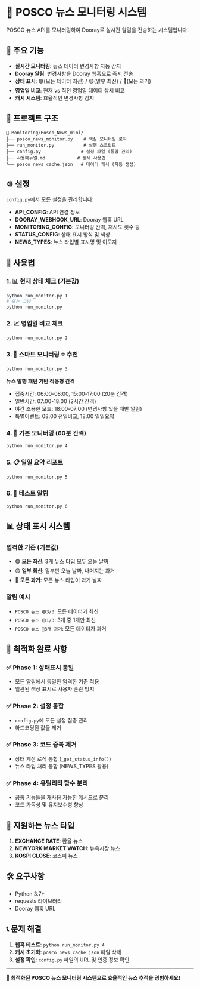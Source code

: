 # 📰 POSCO 뉴스 모니터링 시스템

POSCO 뉴스 API를 모니터링하여 Dooray로 실시간 알림을 전송하는 시스템입니다.

## 🚀 주요 기능

- **실시간 모니터링**: 뉴스 데이터 변경사항 자동 감지
- **Dooray 알림**: 변경사항을 Dooray 웹훅으로 즉시 전송
- **상태 표시**: 🟢(모든 데이터 최신) / 🟡(일부 최신) / 🔴(모든 과거)
- **영업일 비교**: 현재 vs 직전 영업일 데이터 상세 비교
- **캐시 시스템**: 효율적인 변경사항 감지

## 📁 프로젝트 구조

```
📁 Monitoring/Posco_News_mini/
├── posco_news_monitor.py    # 핵심 모니터링 로직
├── run_monitor.py           # 실행 스크립트
├── config.py               # 설정 파일 (통합 관리)
├── 사용메뉴얼.md            # 상세 사용법
└── posco_news_cache.json   # 데이터 캐시 (자동 생성)
```

## ⚙️ 설정

`config.py`에서 모든 설정을 관리합니다:

- **API_CONFIG**: API 연결 정보
- **DOORAY_WEBHOOK_URL**: Dooray 웹훅 URL
- **MONITORING_CONFIG**: 모니터링 간격, 재시도 횟수 등
- **STATUS_CONFIG**: 상태 표시 방식 및 색상
- **NEWS_TYPES**: 뉴스 타입별 표시명 및 이모지

## 🎯 사용법

### 1. 📊 현재 상태 체크 (기본값)
```bash
python run_monitor.py 1
# 또는 그냥
python run_monitor.py
```

### 2. 📈 영업일 비교 체크
```bash
python run_monitor.py 2
```

### 3. 🧠 스마트 모니터링 ⭐ 추천
```bash
python run_monitor.py 3
```
**뉴스 발행 패턴 기반 적응형 간격**
- 집중시간: 06:00-08:00, 15:00-17:00 (20분 간격)
- 일반시간: 07:00-18:00 (2시간 간격)
- 야간 조용한 모드: 18:00-07:00 (변경사항 있을 때만 알림)
- 특별이벤트: 08:00 전일비교, 18:00 일일요약

### 4. 🔄 기본 모니터링 (60분 간격)
```bash
python run_monitor.py 4
```

### 5. 📋 일일 요약 리포트
```bash
python run_monitor.py 5
```

### 6. 🧪 테스트 알림
```bash
python run_monitor.py 6
```

## 📊 상태 표시 시스템

### 엄격한 기준 (기본값)
- 🟢 **모든 최신**: 3개 뉴스 타입 모두 오늘 날짜
- 🟡 **일부 최신**: 일부만 오늘 날짜, 나머지는 과거
- 🔴 **모든 과거**: 모든 뉴스 타입이 과거 날짜

### 알림 예시
- `POSCO 뉴스 🟢3/3`: 모든 데이터가 최신
- `POSCO 뉴스 🟡1/3`: 3개 중 1개만 최신
- `POSCO 뉴스 🔴3개 과거`: 모든 데이터가 과거

## 🔧 최적화 완료 사항

### ✅ Phase 1: 상태표시 통일
- 모든 알림에서 동일한 엄격한 기준 적용
- 일관된 색상 표시로 사용자 혼란 방지

### ✅ Phase 2: 설정 통합
- `config.py`에 모든 설정 집중 관리
- 하드코딩된 값들 제거

### ✅ Phase 3: 코드 중복 제거
- 상태 계산 로직 통합 (`_get_status_info()`)
- 뉴스 타입 처리 통합 (NEWS_TYPES 활용)

### ✅ Phase 4: 유틸리티 함수 분리
- 공통 기능들을 재사용 가능한 메서드로 분리
- 코드 가독성 및 유지보수성 향상

## 📱 지원하는 뉴스 타입

1. **EXCHANGE RATE**: 환율 뉴스
2. **NEWYORK MARKET WATCH**: 뉴욕시장 뉴스
3. **KOSPI CLOSE**: 코스피 뉴스

## 🛠️ 요구사항

- Python 3.7+
- requests 라이브러리
- Dooray 웹훅 URL

## 📞 문제 해결

1. **웹훅 테스트**: `python run_monitor.py 4`
2. **캐시 초기화**: `posco_news_cache.json` 파일 삭제
3. **설정 확인**: `config.py` 파일의 URL 및 인증 정보 확인

---

**🎉 최적화된 POSCO 뉴스 모니터링 시스템으로 효율적인 뉴스 추적을 경험하세요!**